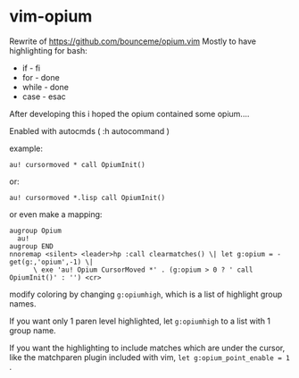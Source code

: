 # vim-opium
Rewrite of https://github.com/bounceme/opium.vim
Mostly to have highlighting for bash:
- if - fi
- for - done
- while - done
- case - esac

After developing this i hoped the opium contained some opium....

Enabled with autocmds ( :h autocommand )

example:

`au! cursormoved * call OpiumInit()`

or:

`au! cursormoved *.lisp call OpiumInit()`

or even make a mapping:

```
augroup Opium
  au!
augroup END
nnoremap <silent> <leader>hp :call clearmatches() \| let g:opium = -get(g:,'opium',-1) \|
      \ exe 'au! Opium CursorMoved *' . (g:opium > 0 ? ' call OpiumInit()' : '') <cr>
```

modify coloring by changing `g:opiumhigh`, which is a list of highlight group names.

If you want only 1 paren level highlighted, let `g:opiumhigh` to a list with 1 group name.

If you want the highlighting to include matches which are under the cursor, like the matchparen plugin
included with vim, `let g:opium_point_enable = 1` .
